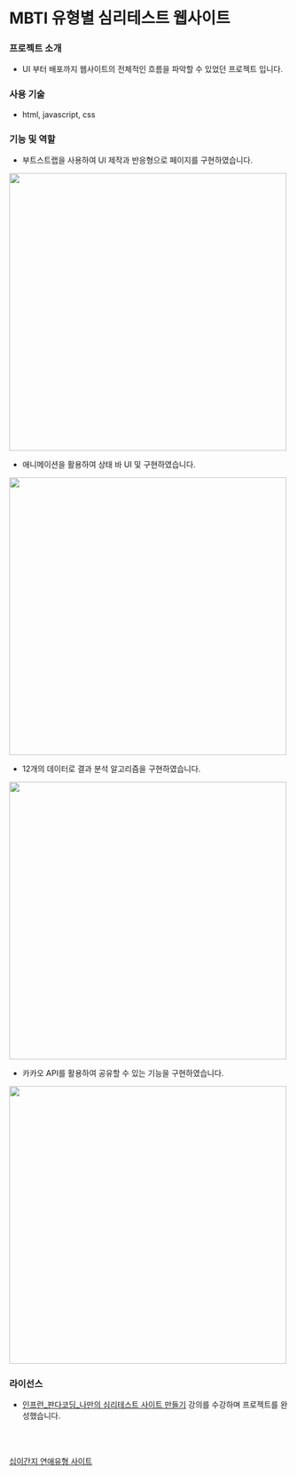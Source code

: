 # MBTI 유형별 심리테스트 웹사이트 


<h3>프로젝트 소개</h3>

* UI 부터 배포까지 웹사이트의 전체적인 흐름을 파악할 수 있었던 프로젝트 입니다.

<h3>사용 기술</h3>

* html, javascript, css

<h3>기능 및 역할</h3>

* 부트스트랩을 사용하여 UI 제작과 반응형으로 페이지를 구현하였습니다.

<img src="https://user-images.githubusercontent.com/86754632/181201918-b31b1d44-9272-46de-9fe2-7c7770ceba6d.png" width=500 heigh=500/>

* 애니메이션을 활용하여 상태 바 UI 및 구현하였습니다.

<img src="https://user-images.githubusercontent.com/86754632/181202927-711bbdf8-6cc9-4293-8620-778840dfb573.png" width=500 heigh=500/>

* 12개의 데이터로 결과 분석 알고리즘을 구현하였습니다.

<img src="https://user-images.githubusercontent.com/86754632/181203281-52e71e86-f9d2-48d9-a830-3926cfa5d78e.png" width=500 heigh=500/>

* 카카오 API를 활용하여 공유할 수 있는 기능을 구현하였습니다.
<img src="https://user-images.githubusercontent.com/86754632/181205504-9523cb9c-14ba-46fc-916f-1e1af9324164.png" width=500 heigh=500 />


<h3>라이선스</h3>

* [인프런_판다코딩_나만의 심리테스트 사이트 만들기](https://www.inflearn.com/course/%EC%8B%AC%EB%A6%AC%ED%85%8C%EC%8A%A4%ED%8A%B8-%EC%82%AC%EC%9D%B4%ED%8A%B8-%EC%A0%9C%EC%9E%91) 강의를 수강하며 프로젝트를 완성했습니다.

<br/>
<br/>

[십이간지 연애유형 사이트 ](https://twelvelove-type.netlify.app/)
